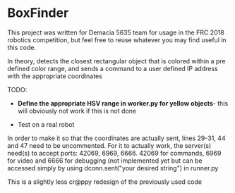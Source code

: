# BoxFinder

This project was written for Demacia 5635 team for usage in the FRC 2018 robotics competition, but feel free to reuse whatever you may find useful in this code.

In theory, detects the closest rectangular object that is colored within a pre defined color range, and sends a command to a user defined IP address with the appropriate coordinates


TODO:

- **Define the appropriate HSV range in worker.py for yellow objects**- this will obviously not work if this is not done

- Test on a real robot


In order to make it so that the coordinates are actually sent, lines 29-31, 44 and 47 need to be uncommented. For it to actually work, the server(s) need(s) to accept ports: 42069, 6969, 6666. 42069 for commands, 6969 for video and 6666 for debugging (not implemented yet but can be accessed simply by using dconn.sent("your desired string") in runner.py


This is a slightly less cr@ppy redesign of the previously used code
